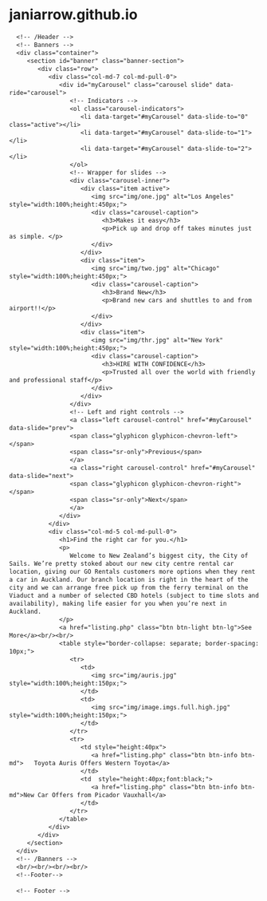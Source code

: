 # janiarrow.github.io

<!DOCTYPE html>
<html lang="en">
   <head>
      <meta charset="utf-8">
      <meta name="viewport" content="width=device-width, initial-scale=1">
      <meta http-equiv="Content-Type" content="text/html; charset=utf-8">
      <meta http-equiv="X-UA-Compatible" content="IE=edge">
      <meta name="keywords" content="">
      <meta name="description" content="">
      <link href="./bootstrap-4.0.0-dist/css/bootstrap.min.css" rel="stylesheet">
      <link href="rentstylesheet.css" rel="stylesheet">
      <link rel="stylesheet" href="https://cdnjs.cloudflare.com/ajax/libs/font-awesome/4.7.0/css/font-awesome.min.css">
      <link rel="stylesheet" href="https://maxcdn.bootstrapcdn.com/bootstrap/3.3.7/css/bootstrap.min.css">
      <script src="https://ajax.googleapis.com/ajax/libs/jquery/3.3.1/jquery.min.js"></script>
      <script src="https://maxcdn.bootstrapcdn.com/bootstrap/3.3.7/js/bootstrap.min.js"></script>
      <title>Car Rental Portal</title>
   </head>
   <body>
      <!--Header-->
      
      <!-- /Header --> 
      <!-- Banners -->
      <div class="container">
         <section id="banner" class="banner-section">
            <div class="row">
               <div class="col-md-7 col-md-pull-0">
                  <div id="myCarousel" class="carousel slide" data-ride="carousel">
                     <!-- Indicators -->
                     <ol class="carousel-indicators">
                        <li data-target="#myCarousel" data-slide-to="0" class="active"></li>
                        <li data-target="#myCarousel" data-slide-to="1"></li>
                        <li data-target="#myCarousel" data-slide-to="2"></li>
                     </ol>
                     <!-- Wrapper for slides -->
                     <div class="carousel-inner">
                        <div class="item active">
                           <img src="img/one.jpg" alt="Los Angeles" style="width:100%;height:450px;">
                           <div class="carousel-caption">
                              <h3>Makes it easy</h3>
                              <p>Pick up and drop off takes minutes just as simple. </p>
                           </div>
                        </div>
                        <div class="item">
                           <img src="img/two.jpg" alt="Chicago" style="width:100%;height:450px;">
                           <div class="carousel-caption">
                              <h3>Brand New</h3>
                              <p>Brand new cars and shuttles to and from airport!!</p>
                           </div>
                        </div>
                        <div class="item">
                           <img src="img/thr.jpg" alt="New York" style="width:100%;height:450px;">
                           <div class="carousel-caption">
                              <h3>HIRE WITH CONFIDENCE</h3>
                              <p>Trusted all over the world with friendly and professional staff</p>
                           </div>
                        </div>
                     </div>
                     <!-- Left and right controls -->
                     <a class="left carousel-control" href="#myCarousel" data-slide="prev">
                     <span class="glyphicon glyphicon-chevron-left"></span>
                     <span class="sr-only">Previous</span>
                     </a>
                     <a class="right carousel-control" href="#myCarousel" data-slide="next">
                     <span class="glyphicon glyphicon-chevron-right"></span>
                     <span class="sr-only">Next</span>
                     </a>
                  </div>
               </div>
               <div class="col-md-5 col-md-pull-0">
                  <h1>Find the right car for you.</h1>
                  <p>
                     Welcome to New Zealand’s biggest city, the City of Sails. We’re pretty stoked about our new city centre rental car location, giving our GO Rentals customers more options when they rent a car in Auckland. Our branch location is right in the heart of the city and we can arrange free pick up from the ferry terminal on the Viaduct and a number of selected CBD hotels (subject to time slots and availability), making life easier for you when you’re next in Auckland. 
                  </p>
                  <a href="listing.php" class="btn btn-light btn-lg">See More</a><br/><br/>
                  <table style="border-collapse: separate; border-spacing: 10px;">
                     <tr>
                        <td>
                           <img src="img/auris.jpg"  style="width:100%;height:150px;">
                        </td>
                        <td>
                           <img src="img/image.imgs.full.high.jpg"  style="width:100%;height:150px;">
                        </td>
                     </tr>
                     <tr>
                        <td style="height:40px">
                           <a href="listing.php" class="btn btn-info btn-md">	Toyota Auris Offers Western Toyota</a>
                        </td>
                        <td  style="height:40px;font:black;">
                           <a href="listing.php" class="btn btn-info btn-md">New Car Offers from Picador Vauxhall</a>
                        </td>
                     </tr>
                  </table>
               </div>
            </div>
         </section>
      </div>
      <!-- /Banners --> 
      <br/><br/><br/><br/>
      <!--Footer-->
    
      <!-- Footer --> 
   </body>
</html>
